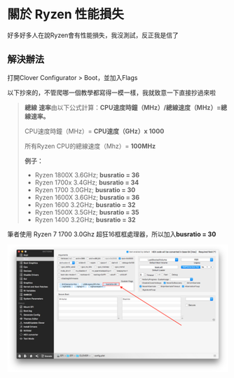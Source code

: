 # 關於 Ryzen 性能損失

好多好多人在說Ryzen會有性能損失，我沒測試，反正我是信了

## 解決辦法

打開Clover Configurator &gt; Boot，並加入Flags

以下抄來的，不管爬哪一個教學都寫得一模一樣，我就致意一下直接抄過來啦

> **總線** **速率**由以下公式計算：**CPU速度時鐘（MHz）/總線速度（MHz）=總線速率。**
>
> CPU速度時鐘（MHz）= **CPU速度（GHz）x 1000**
>
> 所有Ryzen CPU的總線速度（Mhz）= **100MHz**
>
> **例子：**
>
> * Ryzen 1800X 3.6GHz; **busratio = 36**
> * Ryzen 1700x 3.4GHz; **busratio = 34**
> * Ryzen 1700 3.0GHz; **busratio = 30**
> * Ryzen 1600X 3.6GHz; **busratio = 36**
> * Ryzen 1600 3.2GHz; **busratio = 32**
> * Ryzen 1500X 3.5GHz; **busratio = 35**
> * Ryzen 1400 3.2GHz; **busratio = 32**

筆者使用 Ryzen 7 1700 3.0Ghz 超狂16框框處理器，所以加入**busratio = 30**

![](../.gitbook/assets/bootflags_ryzen.png)



